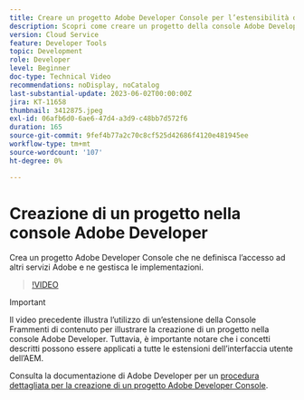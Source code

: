 ```yaml
---
title: Creare un progetto Adobe Developer Console per l’estensibilità dell’interfaccia utente dell’AEM
description: Scopri come creare un progetto della console Adobe Developer che ne definisca l’accesso ad altri servizi Adobe e ne gestisca le implementazioni.
version: Cloud Service
feature: Developer Tools
topic: Development
role: Developer
level: Beginner
doc-type: Technical Video
recommendations: noDisplay, noCatalog
last-substantial-update: 2023-06-02T00:00:00Z
jira: KT-11658
thumbnail: 3412875.jpeg
exl-id: 06afb6d0-6ae6-47d4-a3d9-c48bb7d572f6
duration: 165
source-git-commit: 9fef4b77a2c70c8cf525d42686f4120e481945ee
workflow-type: tm+mt
source-wordcount: '107'
ht-degree: 0%

---
```


# Creazione di un progetto nella console Adobe Developer

Crea un progetto Adobe Developer Console che ne definisca l’accesso ad altri servizi Adobe e ne gestisca le implementazioni.

>[!VIDEO](https://video.tv.adobe.com/v/3412875?quality=12&learn=on)

>[!IMPORTANT]
>
> Il video precedente illustra l’utilizzo di un’estensione della Console Frammenti di contenuto per illustrare la creazione di un progetto nella console Adobe Developer. Tuttavia, è importante notare che i concetti descritti possono essere applicati a tutte le estensioni dell’interfaccia utente dell’AEM.

Consulta la documentazione di Adobe Developer per un [procedura dettagliata per la creazione di un progetto Adobe Developer Console](https://developer.adobe.com/uix/docs/services/aem-cf-console-admin/extension-development/#create-a-project-in-adobe-developer-console).
